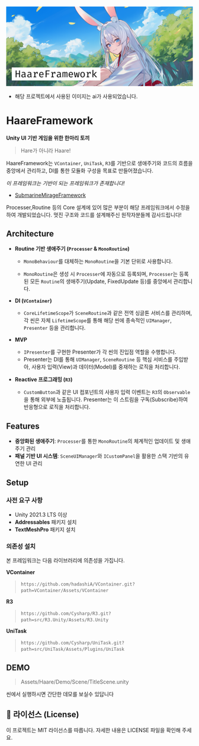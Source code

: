 ![framework](./readme/Framework.png)

* 해당 프로젝트에서 사용된 이미지는 ai가 사용되었습니다.
# HaareFramework
**Unity UI 기반 게임을 위한 한마리 토끼**

> Hare가 아니라 Haare!

HaareFramework는 `VContainer`, `UniTask`, `R3`를 기반으로 생애주기와 코드의 흐름을 중앙에서 관리하고, DI를 통한 모듈화 구성을 목표로 만들어졌습니다. 


*이 프레임워크는 기반이 되는 프레임워크가 존재합니다!*
* [SubmarineMirageFramework]( 
https://github.com/FromSeabedOfReverie/SubmarineMirageFrameworkForUnity)

Processer,Routine 등의 Core 설계에 있어 많은 부분이 해당 프레임워크에서 수정을 하여 개발되었습니다. 멋진 구조와 코드를 설계해주신 원작자분들께 감사드립니다!
## Architecture

* **Routine 기반 생애주기 (`Processer` & `MonoRoutine`)**
    * `MonoBehaviour`를 대체하는 `MonoRoutine`을 기본 단위로 사용합니다.

    * `MonoRoutine`은 생성 시 `Processer`에 자동으로 등록되며, `Processer`는 등록된 모든 `Routine`의 생애주기(Update, FixedUpdate 등)를 중앙에서 관리합니다.

* **DI (`VContainer`)**
    * `CoreLifetimeScope`가 `SceneRoutine`과 같은 전역 싱글톤 서비스를 관리하며, 각 씬은 자체 `LifetimeScope`를 통해 해당 씬에 종속적인 `UIManager`, `Presenter` 등을 관리합니다.

* **MVP**
    * `IPresenter`를 구현한 Presenter가 각 씬의 진입점 역할을 수행합니다.
    * Presenter는 DI를 통해 `UIManager`, `SceneRoutine` 등 핵심 서비스를 주입받아, 사용자 입력(View)과 데이터(Model)를 중재하는 로직을 처리합니다.

* **Reactive 프로그래밍 (`R3`)**
    * `CustomButton`과 같은 UI 컴포넌트의 사용자 입력 이벤트는 `R3`의 `Observable`을 통해 외부에 노출됩니다. Presenter는 이 스트림을 구독(Subscribe)하여 반응형으로 로직을 처리합니다.



## Features

* **중앙화된 생애주기**: `Processer`를 통한 `MonoRoutine`의 체계적인 업데이트 및 생애주기 관리
* **패널 기반 UI 시스템**: `SceneUIManager`와 `ICustomPanel`을 활용한 스택 기반의 유연한 UI 관리


## Setup

### 사전 요구 사항

* Unity 2021.3 LTS 이상
* **Addressables** 패키지 설치
* **TextMeshPro** 패키지 설치

### 의존성 설치

본 프레임워크는 다음 라이브러리에 의존성을 가집니다.

**VContainer**
> `https://github.com/hadashiA/VContainer.git?path=VContainer/Assets/VContainer`

**R3**
> `https://github.com/Cysharp/R3.git?path=src/R3.Unity/Assets/R3.Unity`

**UniTask**
>`https://github.com/Cysharp/UniTask.git?path=src/UniTask/Assets/Plugins/UniTask`

## DEMO
> Assets/Haare/Demo/Scene/TitleScene.unity

씬에서 실행하시면 간단한 데모를 보실수 있답니다

## 📜 라이선스 (License)
이 프로젝트는 MIT 라이선스를 따릅니다. 자세한 내용은 LICENSE 파일을 확인해 주세요.